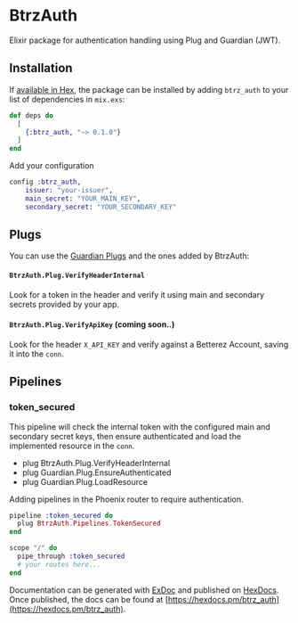 # BtrzAuth

Elixir package for authentication handling using Plug and Guardian (JWT).

## Installation

If [available in Hex](https://hex.pm/docs/publish), the package can be installed
by adding `btrz_auth` to your list of dependencies in `mix.exs`:

```elixir
def deps do
  [
    {:btrz_auth, "~> 0.1.0"}
  ]
end
```

Add your configuration

```elixir
config :btrz_auth,
    issuer: "your-issuer",
    main_secret: "YOUR_MAIN_KEY",
    secondary_secret: "YOUR_SECONDARY_KEY"
```

## Plugs
You can use the [Guardian Plugs](https://hexdocs.pm/guardian/readme.html#plugs) and the ones added by BtrzAuth:
#### `BtrzAuth.Plug.VerifyHeaderInternal`

Look for a token in the header and verify it using main and secondary secrets provided by your app.

#### `BtrzAuth.Plug.VerifyApiKey` (coming soon..)

Look for the header `X_API_KEY` and verify against a Betterez Account, saving it into the `conn`.
## Pipelines

### token_secured

This pipeline will check the internal token with the configured main and secondary secret keys, then ensure authenticated and load the implemented resource in the `conn`.

* plug BtrzAuth.Plug.VerifyHeaderInternal
* plug Guardian.Plug.EnsureAuthenticated
* plug Guardian.Plug.LoadResource

Adding pipelines in the Phoenix router to require authentication.

```elixir
pipeline :token_secured do
  plug BtrzAuth.Pipelines.TokenSecured
end

scope "/" do
  pipe_through :token_secured
  # your routes here...
end
```

Documentation can be generated with [ExDoc](https://github.com/elixir-lang/ex_doc)
and published on [HexDocs](https://hexdocs.pm). Once published, the docs can
be found at [https://hexdocs.pm/btrz_auth](https://hexdocs.pm/btrz_auth).

